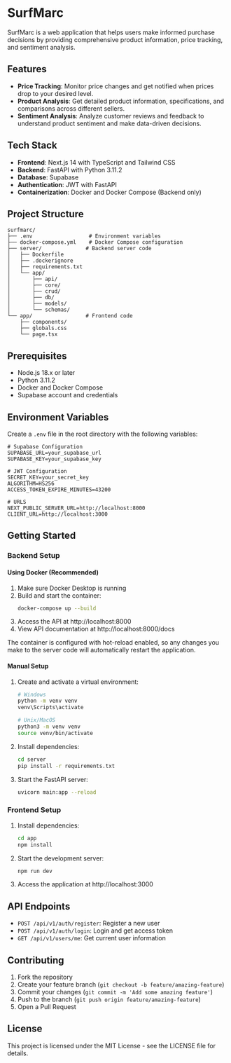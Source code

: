 # SurfMarc

SurfMarc is a web application that helps users make informed purchase decisions by providing comprehensive product information, price tracking, and sentiment analysis.

## Features

- **Price Tracking**: Monitor price changes and get notified when prices drop to your desired level.
- **Product Analysis**: Get detailed product information, specifications, and comparisons across different sellers.
- **Sentiment Analysis**: Analyze customer reviews and feedback to understand product sentiment and make data-driven decisions.

## Tech Stack

- **Frontend**: Next.js 14 with TypeScript and Tailwind CSS
- **Backend**: FastAPI with Python 3.11.2
- **Database**: Supabase
- **Authentication**: JWT with FastAPI
- **Containerization**: Docker and Docker Compose (Backend only)

## Project Structure

```
surfmarc/
├── .env                  # Environment variables
├── docker-compose.yml    # Docker Compose configuration
├── server/              # Backend server code
│   ├── Dockerfile
│   ├── .dockerignore
│   ├── requirements.txt
│   └── app/
│       ├── api/
│       ├── core/
│       ├── crud/
│       ├── db/
│       ├── models/
│       └── schemas/
└── app/                 # Frontend code
    ├── components/
    ├── globals.css
    └── page.tsx
```

## Prerequisites

- Node.js 18.x or later
- Python 3.11.2
- Docker and Docker Compose
- Supabase account and credentials

## Environment Variables

Create a `.env` file in the root directory with the following variables:

```env
# Supabase Configuration
SUPABASE_URL=your_supabase_url
SUPABASE_KEY=your_supabase_key

# JWT Configuration
SECRET_KEY=your_secret_key
ALGORITHM=HS256
ACCESS_TOKEN_EXPIRE_MINUTES=43200

# URLS
NEXT_PUBLIC_SERVER_URL=http://localhost:8000
CLIENT_URL=http://localhost:3000
```

## Getting Started

### Backend Setup

#### Using Docker (Recommended)

1. Make sure Docker Desktop is running
2. Build and start the container:
   ```bash
   docker-compose up --build
   ```
3. Access the API at http://localhost:8000
4. View API documentation at http://localhost:8000/docs

The container is configured with hot-reload enabled, so any changes you make to the server code will automatically restart the application.

#### Manual Setup

1. Create and activate a virtual environment:

   ```bash
   # Windows
   python -m venv venv
   venv\Scripts\activate

   # Unix/MacOS
   python3 -m venv venv
   source venv/bin/activate
   ```

2. Install dependencies:

   ```bash
   cd server
   pip install -r requirements.txt
   ```

3. Start the FastAPI server:
   ```bash
   uvicorn main:app --reload
   ```

### Frontend Setup

1. Install dependencies:

   ```bash
   cd app
   npm install
   ```

2. Start the development server:

   ```bash
   npm run dev
   ```

3. Access the application at http://localhost:3000

## API Endpoints

- `POST /api/v1/auth/register`: Register a new user
- `POST /api/v1/auth/login`: Login and get access token
- `GET /api/v1/users/me`: Get current user information

## Contributing

1. Fork the repository
2. Create your feature branch (`git checkout -b feature/amazing-feature`)
3. Commit your changes (`git commit -m 'Add some amazing feature'`)
4. Push to the branch (`git push origin feature/amazing-feature`)
5. Open a Pull Request

## License

This project is licensed under the MIT License - see the LICENSE file for details.
